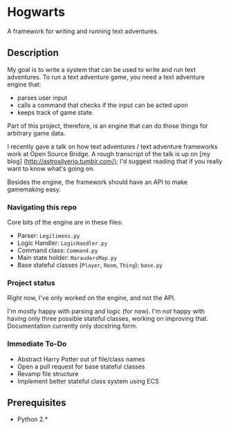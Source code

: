 # Hogwarts

A framework for writing and running text adventures.

## Description

My goal is to write a system that can be used to write and run text adventures. To run a text adventure game, you need a text adventure engine that:

* parses user input
* calls a command that checks if the input can be acted upon
* keeps track of game state.

Part of this project, therefore, is an engine that can do those things for arbitrary game data.

I recently gave a talk on how text adventures / text adventure frameworks work at Open Source Bridge. A rough transcript of the talk is up on [my blog] (http://astrosilverio.tumblr.com/); I'd suggest reading that if you really want to know what's going on.

Besides the engine, the framework should have an API to make gamemaking easy.

### Navigating this repo

Core bits of the engine are in these files:

* Parser: `Legilimens.py`
* Logic Handler: `LogicHandler.py`
* Command class: `Command.py`
* Main state holder: `MaraudersMap.py`
* Base stateful classes (`Player`, `Room`, `Thing`): `base.py`

### Project status

Right now, I've only worked on the engine, and not the API.

I'm mostly happy with parsing and logic (for now). I'm *not* happy with having only three possible stateful classes, working on improving that. Documentation currently only docstring form.

### Immediate To-Do

* Abstract Harry Potter out of file/class names
* Open a pull request for base stateful classes
* Revamp file structure
* Implement better stateful class system using ECS

## Prerequisites

* Python 2.*